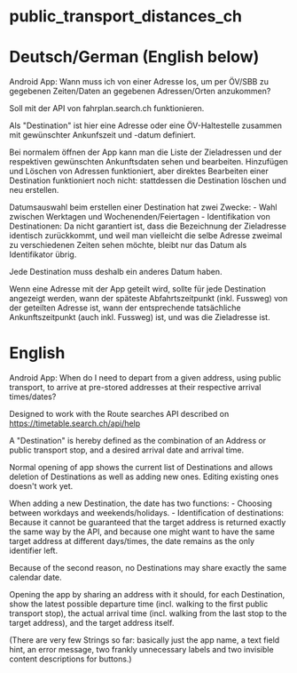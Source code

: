 # public_transport_distances_ch

# Deutsch/German (English below)

 Android App: Wann muss ich von einer Adresse los, um per ÖV/SBB zu gegebenen Zeiten/Daten an gegebenen Adressen/Orten anzukommen?
 
Soll mit der API von fahrplan.search.ch funktionieren.

Als "Destination" ist hier eine Adresse oder eine ÖV-Haltestelle zusammen mit gewünschter Ankunfszeit und -datum definiert.

Bei normalem öffnen der App kann man die Liste der Zieladressen und der respektiven gewünschten Ankunftsdaten sehen und bearbeiten. Hinzufügen und Löschen von Adressen funktioniert, aber direktes Bearbeiten einer Destination funktioniert noch nicht: stattdessen die Destination löschen und neu erstellen.

Datumsauswahl beim erstellen einer Destination hat zwei Zwecke:
    - Wahl zwischen Werktagen und Wochenenden/Feiertagen
    - Identifikation von Destinationen: Da nicht garantiert ist, dass die Bezeichnung der Zieladresse identisch zurückkommt, und weil man vielleicht die selbe Adresse zweimal zu verschiedenen Zeiten sehen möchte, bleibt nur das Datum als Identifikator übrig.
    
Jede Destination muss deshalb ein anderes Datum haben.

Wenn eine Adresse mit der App geteilt wird, sollte für jede Destination angezeigt werden, wann der späteste Abfahrtszeitpunkt (inkl. Fussweg) von der geteilten Adresse ist, wann der entsprechende tatsächliche Ankunftszeitpunkt (auch inkl. Fussweg) ist, und was die Zieladresse ist.

# English
 Android App: When do I need to depart from a given address, using public transport, to arrive at pre-stored addresses at their respective arrival times/dates?
 
Designed to work with the Route searches API described on https://timetable.search.ch/api/help

A "Destination" is hereby defined as the combination of an Address or public transport stop, and a desired arrival date and arrival time.

Normal opening of app shows the current list of Destinations and allows deletion of Destinations as well as adding new ones. Editing existing ones doesn't work yet.
    
When adding a new Destination, the date has two functions:
    - Choosing between workdays and weekends/holidays.
    - Identification of destinations: Because it cannot be guaranteed that the target address is returned exactly the same way by the API, and because one might want to have the same target address at different days/times, the date remains as the only identifier left.
    
Because of the second reason, no Destinations may share exactly the same calendar date.

Opening the app by sharing an address with it should, for each Destination, show the latest possible departure time (incl. walking to the first public transport stop), the actual arrival time (incl. walking from the last stop to the target address), and the target address itself.

(There are very few Strings so far: basically just the app name, a text field hint, an error message, two frankly unnecessary labels and two invisible content descriptions for buttons.)